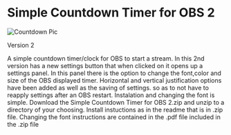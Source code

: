 # Simple Countdown Timer for OBS 2

![Countdown Pic](https://user-images.githubusercontent.com/104570886/173319066-a6d29d8e-4b1d-4855-9b32-d4ade86dc161.jpg)

Version 2

A simple countdown timer/clock for OBS to start a stream.
In this 2nd version has a new settings button that when clicked on it opens up a settings panel.
In this panel there is the option to change the font,color and size of the OBS displayed timer.
Horizontal and vertical justification options have been added as well as the saving of settings.
so as to not have to reapply settings after an OBS restart. Instalation and changing the font is simple.
Download the   Simple Countdown Timer for OBS 2.zip  and unzip to a directory of your choosing.
Install instuctions as in the readme that is in .zip file.
Changing the font instructions are contained in the .pdf file included in the .zip file
